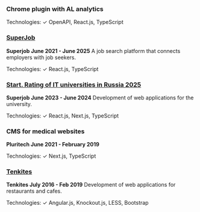 ### Chrome plugin with AL analytics
Technologies:
✓ OpenAPI, React.js, TypeScript 

### [SuperJob](https://www.superjob.ru/) 
**Superjob June 2021 - June 2025** 
A job search platform that connects employers with job seekers.

Technologies:
✓ React.js, TypeScript

### [Start. Rating of IT universities in Russia 2025](https://students.superjob.ru/reiting-vuzov/it/)
**Superjob June 2023 - June 2024**
Development of web applications for the university.

Technologies:
✓ React.js, Next.js, TypeScript

### CMS for medical websites
**Pluritech June 2021 - February 2019**

Technologies:
✓ Next.js, TypeScript

### [Tenkites](https://tenkites.com/) 
**Tenkites July 2016 - Feb 2019** 
Development of web applications for restaurants and cafes.

 Technologies:
✓ Angular.js, Knockout.js, LESS, Bootstrap